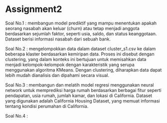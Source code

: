 # Assignment2

Soal No.1 : membangun model prediktif yang mampu menentukan apakah seorang nasabah akan keluar (churn) atau tetap menjadi anggota berdasarkan sejumlah faktor, seperti usia, saldo, dan status keanggotaan. Dataset berisi informasi nasabah dari sebuah bank.

Soal No.2 : mengelompokkan data dalam dataset cluster_s1.csv ke dalam beberapa klaster berdasarkan kemiripan data. Proses ini disebut dengan clustering, yang dalam konteks ini bertujuan untuk memisahkan data menjadi kelompok-kelompok dengan karakteristik yang serupa menggunakan algoritma KMeans. Dengan clustering, diharapkan data dapat lebih mudah dianalisis dan dipahami secara visual.

Soal No.3 : membangun dan melatih model regresi menggunakan neural network untuk memprediksi harga rumah berdasarkan berbagai fitur seperti pendapatan, usia rumah, jumlah kamar, dan lokasi di California. Dataset yang digunakan adalah California Housing Dataset, yang memuat informasi tentang kondisi perumahan di California.

Soal No.4 :
